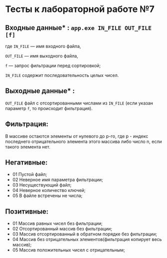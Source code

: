 # Тесты к лабораторной работе №7

## Входные данные* : `app.exe IN_FILE OUT_FILE [f]`  
где `IN_FILE` — имя входного файла, 

`OUT_FILE` — имя выходного файла, 

`f` — запрос фильтрации перед сортировкой;  

`IN_FILE` содержит последовательность целых чисел.  

## Выходные данные* :   

`OUT_FILE` файл с отсортированными числами из `IN_FILE` (если указан параметр `f`, то происходит фильтрация).  

## Фильтрация:  

В массиве остаются элементы от нулевого до p-го, где p - индекс последнего отрицательного элемента этого массива либо число n, если такого элемента нет.  

## Негативные:  
- 01 Пустой файл;   
- 02 Неверное имя параметра фильтрации;  
- 03 Несуществующий файл;  
- 04 Неверное количество ключей;   
- 05 В файле встречены не числа;   



## Позитивные:  
- 01 Массив равных чисел без фильтрации;
- 02 Отсортированный массив без фильтрации;
- 03 Массив отсортированный в обратном порядке без фильтрации;  
- 04 Массив без отрицательных элементов(фильтрация копирует весь массив);
- 05 Массив положительных чисел с отрицательным;
  



